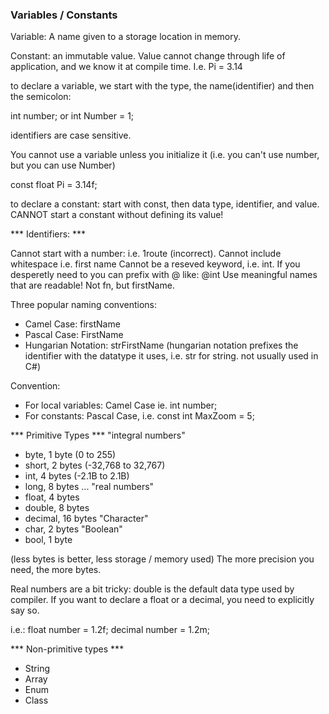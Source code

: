 ### Variables / Constants

Variable: A name given to a storage location in memory.

Constant: an immutable value. Value cannot change through life of application, and we know it at compile time. I.e. Pi = 3.14

to declare a variable, we start with the type, the name(identifier) and then the semicolon:

int number;
or
int Number = 1;

identifiers are case sensitive. 

You cannot use a variable unless you initialize it (i.e. you can't use number, but you can use Number)

const float Pi = 3.14f;

to declare a constant: start with const, then data type, identifier, and value. CANNOT start a constant without defining its value!

*** Identifiers: ***

Cannot start with a number: i.e. 1route (incorrect). 
Cannot include whitespace i.e. first name
Cannot be a reseved keyword, i.e. int. If you desperetly need to you can prefix with @ like: @int
Use meaningful names that are readable! Not fn, but firstName.

Three popular naming conventions: 
- Camel Case: firstName
- Pascal Case: FirstName
- Hungarian Notation: strFirstName (hungarian notation prefixes the identifier with the datatype it uses, i.e. str for string. not usually used in C#)

Convention:
- For local variables: Camel Case ie. int number;
- For constants: Pascal Case, i.e. const int MaxZoom = 5;

*** Primitive Types ***
"integral numbers"
- byte, 1 byte (0 to 255)
- short, 2 bytes (-32,768 to 32,767)
- int, 4 bytes (-2.1B to 2.1B)
- long, 8 bytes ...
"real numbers"
- float, 4 bytes 
- double, 8 bytes 
- decimal, 16 bytes
"Character"
- char, 2 bytes
"Boolean"
- bool, 1 byte

(less bytes is better, less storage / memory used) The more precision you need, the more bytes.


Real numbers are a bit tricky: 
double is the default data type used by compiler. If you want to declare a float or a decimal, you need to explicitly say so. 

i.e.:
float number = 1.2f;
decimal number = 1.2m;


*** Non-primitive types ***
- String
- Array
- Enum
- Class


